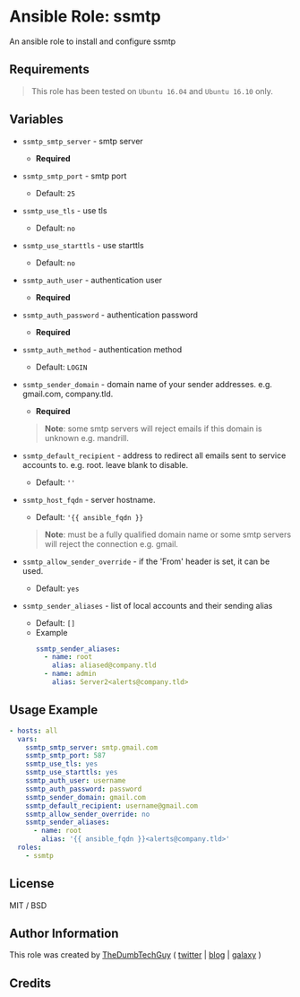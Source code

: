 # Ansible Role: ssmtp

An ansible role to install and configure ssmtp

## Requirements

> This role has been tested on `Ubuntu 16.04` and `Ubuntu 16.10` only.

## Variables

- `ssmtp_smtp_server` - smtp server
  - **Required**
- `ssmtp_smtp_port` - smtp port
  - Default: `25`
- `ssmtp_use_tls` - use tls
  - Default: `no`
- `ssmtp_use_starttls` - use starttls
  - Default: `no`

- `ssmtp_auth_user` - authentication user
  - **Required**
- `ssmtp_auth_password` - authentication password
  - **Required**
- `ssmtp_auth_method` - authentication method
  - Default: `LOGIN`

- `ssmtp_sender_domain` - domain name of your sender addresses. e.g. gmail.com, company.tld.
  - **Required**
  > **Note**: some smtp servers will reject emails if this domain is unknown e.g. mandrill.

- `ssmtp_default_recipient` - address to redirect all emails sent to service accounts to. e.g. root. leave blank to disable.
  - Default: `''`

- `ssmtp_host_fqdn` - server hostname.
  - Default: `'{{ ansible_fqdn }}`
  > **Note**: must be a fully qualified domain name or some smtp servers will reject the connection e.g. gmail.

- `ssmtp_allow_sender_override` - if the 'From' header is set, it can be used.
  - Default: `yes`

- `ssmtp_sender_aliases` - list of local accounts and their sending alias
  - Default: `[]`
  - Example
    ```yaml
    ssmtp_sender_aliases:
      - name: root
        alias: aliased@company.tld
      - name: admin
        alias: Server2<alerts@company.tld>
    ```

## Usage Example

```yaml
- hosts: all
  vars:
    ssmtp_smtp_server: smtp.gmail.com
    ssmtp_smtp_port: 587
    ssmtp_use_tls: yes
    ssmtp_use_starttls: yes
    ssmtp_auth_user: username
    ssmtp_auth_password: password
    ssmtp_sender_domain: gmail.com
    ssmtp_default_recipient: username@gmail.com
    ssmtp_allow_sender_override: no
    ssmtp_sender_aliases:
      - name: root
        alias: '{{ ansible_fqdn }}<alerts@company.tld>'
  roles:
    - ssmtp
```



## License

MIT / BSD

## Author Information

This role was created by [TheDumbTechGuy](https://github.com/thedumbtechguy) ( [twitter](https://twitter.com/frostymarvelous) | [blog](https://thedumbtechguy.blogspot.com) | [galaxy](https://galaxy.ansible.com/thedumbtechguy/) )

## Credits